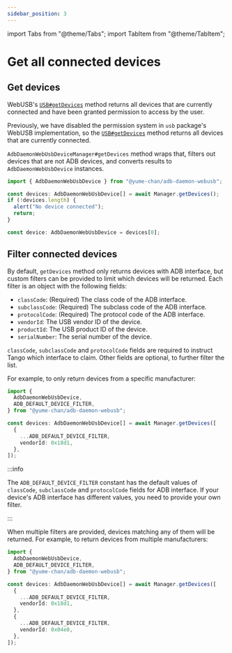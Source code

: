 ```yaml
---
sidebar_position: 3
---
```


import Tabs from "@theme/Tabs";
import TabItem from "@theme/TabItem";

# Get all connected devices

## Get devices

<Tabs className="runtime-tabs" groupId="runtime">
<TabItem value="web" label="Web">

WebUSB's [`USB#getDevices`](https://wicg.github.io/webusb/#dom-usb-getdevices) method returns all devices that are currently connected and have been granted permission to access by the user.

</TabItem>
<TabItem value="node" label="Node.js">

Previously, we have disabled the permission system in `usb` package's WebUSB implementation, so the [`USB#getDevices`](https://wicg.github.io/webusb/#dom-usb-getdevices) method returns all devices that are currently connected.

</TabItem>
</Tabs>

`AdbDaemonWebUsbDeviceManager#getDevices` method wraps that, filters out devices that are not ADB devices, and converts results to `AdbDaemonWebUsbDevice` instances.

```ts transpile
import { AdbDaemonWebUsbDevice } from "@yume-chan/adb-daemon-webusb";

const devices: AdbDaemonWebUsbDevice[] = await Manager.getDevices();
if (!devices.length) {
  alert("No device connected");
  return;
}

const device: AdbDaemonWebUsbDevice = devices[0];
```

## Filter connected devices

By default, `getDevices` method only returns devices with ADB interface, but custom filters can be provided to limit which devices will be returned. Each filter is an object with the following fields:

- `classCode`: (Required) The class code of the ADB interface.
- `subclassCode`: (Required) The subclass code of the ADB interface.
- `protocolCode`: (Required) The protocol code of the ADB interface.
- `vendorId`: The USB vendor ID of the device.
- `productId`: The USB product ID of the device.
- `serialNumber`: The serial number of the device.

`classCode`, `subclassCode` and `protocolCode` fields are required to instruct Tango which interface to claim. Other fields are optional, to further filter the list.

For example, to only return devices from a specific manufacturer:

```ts transpile
import {
  AdbDaemonWebUsbDevice,
  ADB_DEFAULT_DEVICE_FILTER,
} from "@yume-chan/adb-daemon-webusb";

const devices: AdbDaemonWebUsbDevice[] = await Manager.getDevices([
  {
    ...ADB_DEFAULT_DEVICE_FILTER,
    vendorId: 0x18d1,
  },
]);
```

:::info

The `ADB_DEFAULT_DEVICE_FILTER` constant has the default values of `classCode`, `subclassCode` and `protocolCode` fields for ADB interface. If your device's ADB interface has different values, you need to provide your own filter.

:::

When multiple filters are provided, devices matching any of them will be returned. For example, to return devices from multiple manufacturers:

```ts transpile
import {
  AdbDaemonWebUsbDevice,
  ADB_DEFAULT_DEVICE_FILTER,
} from "@yume-chan/adb-daemon-webusb";

const devices: AdbDaemonWebUsbDevice[] = await Manager.getDevices([
  {
    ...ADB_DEFAULT_DEVICE_FILTER,
    vendorId: 0x18d1,
  },
  {
    ...ADB_DEFAULT_DEVICE_FILTER,
    vendorId: 0x04e8,
  },
]);
```
